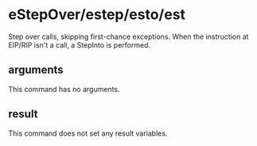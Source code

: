 # eStepOver/estep/esto/est

Step over calls, skipping first-chance exceptions. When the instruction at EIP/RIP isn't a call, a StepInto is performed.

## arguments

This command has no arguments.

## result

This command does not set any result variables.
